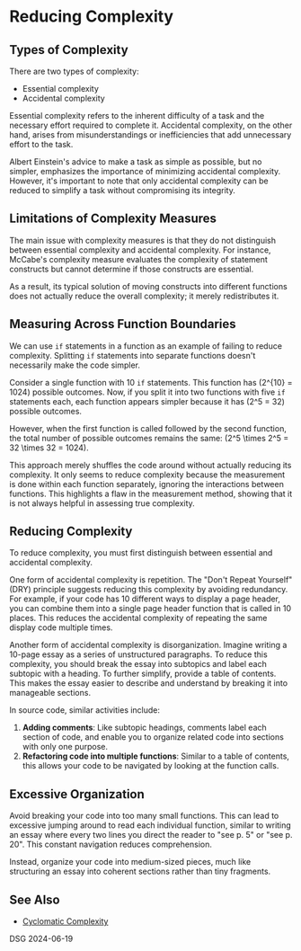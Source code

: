 # Reducing Complexity

## Types of Complexity

There are two types of complexity:

-   Essential complexity
-   Accidental complexity

Essential complexity refers to the inherent difficulty of a task and the necessary effort required
to complete it. Accidental complexity, on the other hand, arises from misunderstandings or
inefficiencies that add unnecessary effort to the task.

Albert Einstein's advice to make a task as simple as possible, but no simpler, emphasizes the
importance of minimizing accidental complexity. However, it's important to note that only accidental
complexity can be reduced to simplify a task without compromising its integrity.

## Limitations of Complexity Measures

The main issue with complexity measures is that they do not distinguish between essential complexity
and accidental complexity. For instance, McCabe's complexity measure evaluates the complexity of
statement constructs but cannot determine if those constructs are essential.

As a result, its typical solution of moving constructs into different functions does not actually
reduce the overall complexity; it merely redistributes it.

## Measuring Across Function Boundaries

We can use `if` statements in a function as an example of failing to reduce complexity. Splitting
`if` statements into separate functions doesn't necessarily make the code simpler.

Consider a single function with 10 `if` statements. This function has \(2^{10} = 1024\) possible
outcomes. Now, if you split it into two functions with five `if` statements each, each function
appears simpler because it has \(2^5 = 32\) possible outcomes.

However, when the first function is called followed by the second function, the total number of
possible outcomes remains the same: \(2^5 \times 2^5 = 32 \times 32 = 1024\).

This approach merely shuffles the code around without actually reducing its complexity. It only
seems to reduce complexity because the measurement is done within each function separately, ignoring
the interactions between functions. This highlights a flaw in the measurement method, showing that
it is not always helpful in assessing true complexity.

## Reducing Complexity

To reduce complexity, you must first distinguish between essential and accidental complexity.

One form of accidental complexity is repetition. The "Don't Repeat Yourself" (DRY) principle
suggests reducing this complexity by avoiding redundancy. For example, if your code has 10 different
ways to display a page header, you can combine them into a single page header function that is
called in 10 places. This reduces the accidental complexity of repeating the same display code
multiple times.

Another form of accidental complexity is disorganization. Imagine writing a 10-page essay as a
series of unstructured paragraphs. To reduce this complexity, you should break the essay into
subtopics and label each subtopic with a heading. To further simplify, provide a table of contents.
This makes the essay easier to describe and understand by breaking it into manageable sections.

In source code, similar activities include:

1. **Adding comments**: Like subtopic headings, comments label each section of code, and enable you
   to organize related code into sections with only one purpose.
2. **Refactoring code into multiple functions**: Similar to a table of contents, this allows your
   code to be navigated by looking at the function calls.

## Excessive Organization

Avoid breaking your code into too many small functions. This can lead to excessive jumping around to
read each individual function, similar to writing an essay where every two lines you direct the
reader to "see p. 5" or "see p. 20". This constant navigation reduces comprehension.

Instead, organize your code into medium-sized pieces, much like structuring an essay into coherent
sections rather than tiny fragments.

## See Also

-   [Cyclomatic Complexity](../measurements/cyclomatic_complexity.md)

DSG 2024-06-19
